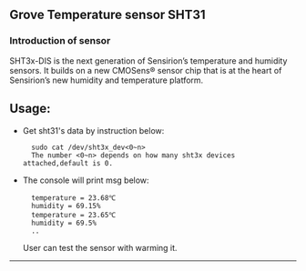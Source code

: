 ## Grove Temperature sensor SHT31

### Introduction of sensor
SHT3x-DIS is the next generation of Sensirion’s temperature and humidity sensors. It builds on a new CMOSens® sensor chip that is at the heart of Sensirion’s new humidity and temperature platform.   



## Usage: 
* Get sht31's data by instruction below:

        sudo cat /dev/sht3x_dev<0~n>
        The number <0~n> depends on how many sht3x devices attached,default is 0.

* The console will print msg below:

        temperature = 23.68℃
        humidity = 69.15%
        temperature = 23.65℃
        humidity = 69.5%
        ..
  User can test the sensor with warming it.

***


